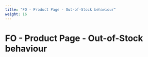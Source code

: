 ```yaml
---
title: "FO - Product Page - Out-of-Stock behaviour"
weight: 16
---
```


# FO - Product Page - Out-of-Stock behaviour
